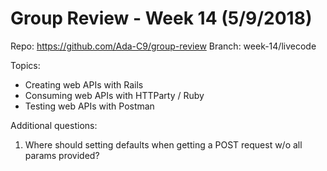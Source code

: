 # Group Review - Week 14 (5/9/2018)

Repo: https://github.com/Ada-C9/group-review
Branch: week-14/livecode

Topics:
* Creating web APIs with Rails
* Consuming web APIs with HTTParty / Ruby
* Testing web APIs with Postman

Additional questions:
1. Where should setting defaults when getting a POST request w/o all params provided?
